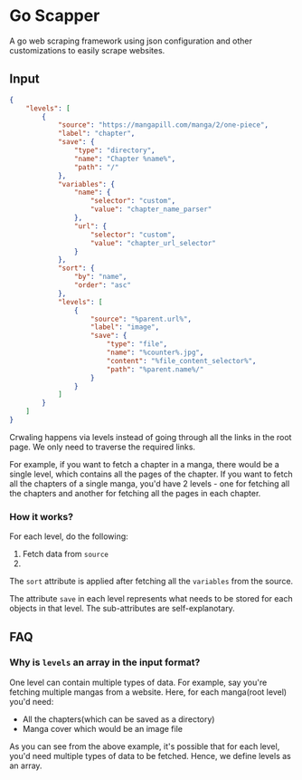 # Go Scapper

A go web scraping framework using json configuration and other customizations to easily scrape websites.

## Input

```json
{
    "levels": [
        {
            "source": "https://mangapill.com/manga/2/one-piece",
            "label": "chapter",
            "save": {
                "type": "directory",
                "name": "Chapter %name%",
                "path": "/"
            },
            "variables": {
                "name": {
                    "selector": "custom",
                    "value": "chapter_name_parser"
                },
                "url": {
                    "selector": "custom",
                    "value": "chapter_url_selector"
                }
            },
            "sort": {
                "by": "name",
                "order": "asc"
            },
            "levels": [
                {
                    "source": "%parent.url%",
                    "label": "image",
                    "save": {
                        "type": "file",
                        "name": "%counter%.jpg",
                        "content": "%file_content_selector%",
                        "path": "%parent.name%/"
                    }
                }
            ]
        }
    ]
}
```

Crwaling happens via levels instead of going through all the links in the root page. We only need to traverse the required links.

For example, if you want to fetch a chapter in a manga, there would be a single level, which contains all the pages of the chapter. If you want to fetch all the chapters of a single manga, you'd have 2 levels - one for fetching all the chapters and another for fetching all the pages in each chapter.

### How it works?

For each level, do the following:

1. Fetch data from `source`
2.

The `sort` attribute is applied after fetching all the `variables` from the source.

The attribute `save` in each level represents what needs to be stored for each objects in that level. The sub-attributes are self-explanotary.

## FAQ

### Why is `levels` an array in the input format?

One level can contain multiple types of data. For example, say you're fetching multiple mangas from a website. Here, for each manga(root level) you'd need:

- All the chapters(which can be saved as a directory)
- Manga cover which would be an image file

As you can see from the above example, it's possible that for each level, you'd need multiple types of data to be fetched. Hence, we define levels as an array.
